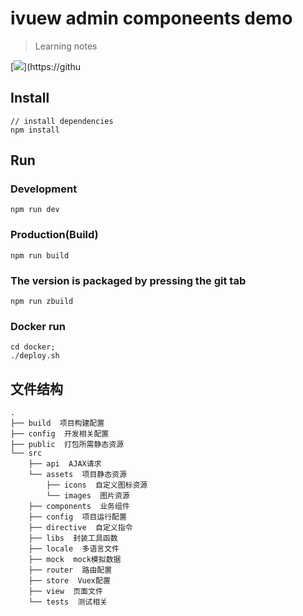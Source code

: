 
# ivuew admin componeents demo
> Learning notes

[![](https://img.shields.io/github/release/iview/iview-admin.svg)](https://githu
## Install
```bush
// install dependencies
npm install
```
## Run
### Development
```bush
npm run dev
```
### Production(Build)
```bush
npm run build
```

### The version is packaged by pressing the git tab
```
npm run zbuild
```

### Docker run 
```
cd docker;
./deploy.sh 
```

## 文件结构
```shell
.
├── build  项目构建配置
├── config  开发相关配置
├── public  打包所需静态资源
└── src
    ├── api  AJAX请求
    └── assets  项目静态资源
        ├── icons  自定义图标资源
        └── images  图片资源
    ├── components  业务组件
    ├── config  项目运行配置
    ├── directive  自定义指令
    ├── libs  封装工具函数
    ├── locale  多语言文件
    ├── mock  mock模拟数据
    ├── router  路由配置
    ├── store  Vuex配置
    ├── view  页面文件
    └── tests  测试相关
```

